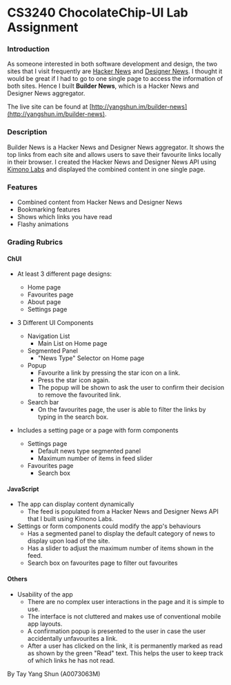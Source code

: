 CS3240 ChocolateChip-UI Lab Assignment
===============================

### Introduction

As someone interested in both software development and design, the two sites that I visit frequently are [Hacker News](https://news.ycombinator.com/news) and [Designer News](https://news.layervault.com/). I thought it would be great if I had to go to one single page to access the information of both sites. Hence I built **Builder News**, which is a Hacker News and Designer News aggregator.

The live site can be found at [http://yangshun.im/builder-news](http://yangshun.im/builder-news).

### Description

Builder News is a Hacker News and Designer News aggregator. It shows the top links from each site and allows users to save their favourite links locally in their browser. I created the Hacker News and Designer News API using [Kimono Labs](http://kimonolabs.com/) and displayed the combined content in one single page.

### Features
- Combined content from Hacker News and Designer News
- Bookmarking features
- Shows which links you have read
- Flashy animations

### Grading Rubrics

#### ChUI
- At least 3 different page designs:
  - Home page
  - Favourites page
  - About page
  - Settings page

- 3 Different UI Components
  - Navigation List
    - Main List on Home page
  - Segmented Panel
    - "News Type" Selector on Home page
  - Popup
    - Favourite a link by pressing the star icon on a link.
    - Press the star icon again.
    - The popup will be shown to ask the user to confirm their decision to remove the favourited link.
  - Search bar
    - On the favourites page, the user is able to filter the links by typing in the search box.
- Includes a setting page or a page with form components
  - Settings page
    - Default news type segmented panel
    - Maximum number of items in feed slider
  - Favourites page
    - Search box

#### JavaScript
- The app can display content dynamically
  - The feed is populated from a Hacker News and Designer News API that I built using Kimono Labs.
- Settings or form components could modify the app's behaviours
  - Has a segmented panel to display the default category of news to display upon load of the site.
  - Has a slider to adjust the maximum number of items shown in the feed.
  - Search box on favourites page to filter out favourites

#### Others
- Usability of the app
  - There are no complex user interactions in the page and it is simple to use.
  - The interface is not cluttered and makes use of conventional mobile app layouts.
  - A confirmation popup is presented to the user in case the user accidentally unfavourites a link.
  - After a user has clicked on the link, it is permanently marked as read as shown by the green "Read" text. This helps the user to keep track of which links he has not read.

By Tay Yang Shun (A0073063M)

